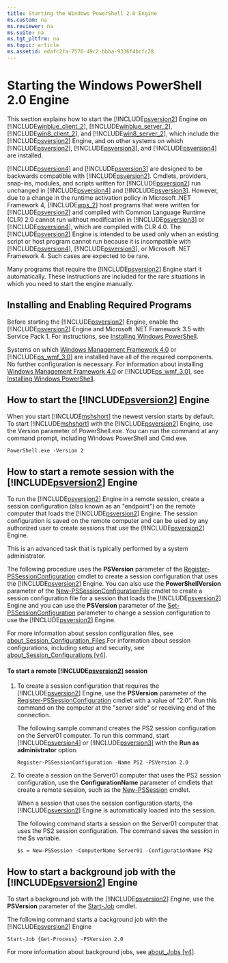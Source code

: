 ```yaml
---
title: Starting the Windows PowerShell 2.0 Engine
ms.custom: na
ms.reviewer: na
ms.suite: na
ms.tgt_pltfrm: na
ms.topic: article
ms.assetid: edafc2fa-7576-49c2-bbba-9336f4bcfc28
---
```

# Starting the Windows PowerShell 2.0 Engine
This section explains how to start the [!INCLUDE[psversion2](../../Topics/Powershell_CmdLineHlp/includes/psversion2_md.md)] Engine on [!INCLUDE[winblue_client_2](../../Topics/Powershell_GetStart/includes/winblue_client_2_md.md)], [!INCLUDE[winblue_server_2](../../Topics/Powershell_GetStart/includes/winblue_server_2_md.md)], [!INCLUDE[win8_client_2](../../Topics/Powershell_GetStart/includes/win8_client_2_md.md)], and [!INCLUDE[win8_server_2](../../Topics/Powershell_GetStart/includes/win8_server_2_md.md)], which include the [!INCLUDE[psversion2](../../Topics/Powershell_CmdLineHlp/includes/psversion2_md.md)] Engine, and on other systems on which [!INCLUDE[psversion2](../../Topics/Powershell_CmdLineHlp/includes/psversion2_md.md)], [!INCLUDE[psversion3](../../Topics/Powershell_CmdLineHlp/includes/psversion3_md.md)], and [!INCLUDE[psversion4](../../Topics/Powershell_GetStart/includes/psversion4_md.md)] are installed.

[!INCLUDE[psversion4](../../Topics/Powershell_GetStart/includes/psversion4_md.md)] and [!INCLUDE[psversion3](../../Topics/Powershell_CmdLineHlp/includes/psversion3_md.md)] are designed to be backwards compatible with [!INCLUDE[psversion2](../../Topics/Powershell_CmdLineHlp/includes/psversion2_md.md)]. Cmdlets, providers, snap\-ins, modules, and scripts written for [!INCLUDE[psversion2](../../Topics/Powershell_CmdLineHlp/includes/psversion2_md.md)] run unchanged in [!INCLUDE[psversion4](../../Topics/Powershell_GetStart/includes/psversion4_md.md)] and [!INCLUDE[psversion3](../../Topics/Powershell_CmdLineHlp/includes/psversion3_md.md)]. However, due to a change in the runtime activation policy in Microsoft .NET Framework 4, [!INCLUDE[wps_2](../../Topics/Powershell_GetStart/includes/wps_2_md.md)] host programs that were written for [!INCLUDE[psversion2](../../Topics/Powershell_CmdLineHlp/includes/psversion2_md.md)] and compiled with Common Language Runtime (CLR) 2.0 cannot run without modification in [!INCLUDE[psversion3](../../Topics/Powershell_CmdLineHlp/includes/psversion3_md.md)] or [!INCLUDE[psversion4](../../Topics/Powershell_GetStart/includes/psversion4_md.md)], which are compiled with CLR 4.0. The [!INCLUDE[psversion2](../../Topics/Powershell_CmdLineHlp/includes/psversion2_md.md)] Engine is intended to be used only when an existing script or host program cannot run because it is incompatible with [!INCLUDE[psversion4](../../Topics/Powershell_GetStart/includes/psversion4_md.md)], [!INCLUDE[psversion3](../../Topics/Powershell_CmdLineHlp/includes/psversion3_md.md)], or Microsoft .NET Framework 4. Such cases are expected to be rare.

Many programs that require the [!INCLUDE[psversion2](../../Topics/Powershell_CmdLineHlp/includes/psversion2_md.md)] Engine start it automatically. These instructions are included for the rare situations in which you need to start the engine manually.

## Installing and Enabling Required Programs
Before starting the [!INCLUDE[psversion2](../../Topics/Powershell_CmdLineHlp/includes/psversion2_md.md)] Engine, enable the [!INCLUDE[psversion2](../../Topics/Powershell_CmdLineHlp/includes/psversion2_md.md)] Engine and Microsoft .NET Framework 3.5 with Service Pack 1. For instructions, see [Installing Windows PowerShell](../../Topics/Powershell_GetStart/Installing-Windows-PowerShell.md).

Systems on which [Windows Management Framework 4.0](http://go.microsoft.com/fwlink/?LinkID=293881) or [!INCLUDE[ps_wmf_3.0](../../Topics/Powershell_GetStart/includes/ps_wmf_3.0_md.md)] are installed have all of the required components. No further configuration is necessary. For information about installing [Windows Management Framework 4.0](http://go.microsoft.com/fwlink/?LinkID=293881) or [!INCLUDE[ps_wmf_3.0](../../Topics/Powershell_GetStart/includes/ps_wmf_3.0_md.md)], see [Installing Windows PowerShell](../../Topics/Powershell_GetStart/Installing-Windows-PowerShell.md).

## How to start the [!INCLUDE[psversion2](../../Topics/Powershell_CmdLineHlp/includes/psversion2_md.md)] Engine
When you start [!INCLUDE[mshshort](../../Topics/Powershell_GetStart/includes/mshshort_md.md)] the newest version starts by default. To start [!INCLUDE[mshshort](../../Topics/Powershell_GetStart/includes/mshshort_md.md)] with the [!INCLUDE[psversion2](../../Topics/Powershell_CmdLineHlp/includes/psversion2_md.md)] Engine, use the Version parameter of PowerShell.exe. You can run the command at any command prompt, including Windows PowerShell and Cmd.exe.

```
PowerShell.exe -Version 2
```

## How to start a remote session with the [!INCLUDE[psversion2](../../Topics/Powershell_CmdLineHlp/includes/psversion2_md.md)] Engine
To run the [!INCLUDE[psversion2](../../Topics/Powershell_CmdLineHlp/includes/psversion2_md.md)] Engine in a remote session, create a session configuration (also known as an "endpoint") on the remote computer that loads the [!INCLUDE[psversion2](../../Topics/Powershell_CmdLineHlp/includes/psversion2_md.md)] Engine. The session configuration is saved on the remote computer and can be used by any authorized user to create  sessions that use the [!INCLUDE[psversion2](../../Topics/Powershell_CmdLineHlp/includes/psversion2_md.md)] Engine.

This is an advanced task that is typically performed by a system administrator.

The following procedure uses the **PSVersion** parameter of the [Register-PSSessionConfiguration](assetId:///e9152ae2-bd6d-4056-9bc7-dc1893aa29ea) cmdlet to create a session configuration that uses the [!INCLUDE[psversion2](../../Topics/Powershell_CmdLineHlp/includes/psversion2_md.md)] Engine. You can also use the **PowerShellVersion** parameter of the [New-PSSessionConfigurationFile](assetId:///5f3e3633-6e90-479c-aea9-ba45a1954866) cmdlet to create a session configuration file for a session that loads the [!INCLUDE[psversion2](../../Topics/Powershell_CmdLineHlp/includes/psversion2_md.md)] Engine and you can use the **PSVersion** parameter of the [Set-PSSessionConfiguration](assetId:///b21fbad3-1759-4260-b206-dcb8431cd6ea) parameter to change a session configuration to use the [!INCLUDE[psversion2](../../Topics/Powershell_CmdLineHlp/includes/psversion2_md.md)] Engine.

For more information about session configuration files, see [about_Session_Configuration_Files](assetId:///c7217447-1ebf-477b-a8ef-4dbe9a1473b8).For information about session configurations, including setup and security, see [about_Session_Configurations [v4]](assetId:///a2fbe12a-350c-4d04-be50-24102824e3ab).

#### To start a remote [!INCLUDE[psversion2](../../Topics/Powershell_CmdLineHlp/includes/psversion2_md.md)] session

1.  To create a session configuration that requires the [!INCLUDE[psversion2](../../Topics/Powershell_CmdLineHlp/includes/psversion2_md.md)] Engine, use the **PSVersion** parameter of the [Register-PSSessionConfiguration](assetId:///e9152ae2-bd6d-4056-9bc7-dc1893aa29ea) cmdlet with a value of "2.0". Run this command on the computer at the "server side" or receiving end of the connection.

    The following sample command creates the PS2 session configuration on the Server01 computer. To run this command, start [!INCLUDE[psversion4](../../Topics/Powershell_GetStart/includes/psversion4_md.md)] or [!INCLUDE[psversion3](../../Topics/Powershell_CmdLineHlp/includes/psversion3_md.md)] with the **Run as administrator** option.

    ```
    Register-PSSessionConfiguration -Name PS2 -PSVersion 2.0
    ```

2.  To create a session on the Server01 computer that uses the PS2 session configuration, use the **ConfigurationName** parameter of cmdlets that create a remote session, such as the [New-PSSession](assetId:///76f6628c-054c-4eda-ba7a-a6f28daaa26f) cmdlet.

    When a session that uses the session configuration starts, the [!INCLUDE[psversion2](../../Topics/Powershell_CmdLineHlp/includes/psversion2_md.md)] Engine is automatically loaded into the session.

    The following command starts a session on the Server01 computer that uses the PS2 session configuration. The command saves the session in the $s variable.

    ```
    $s = New-PSSession -ComputerName Server01 -ConfigurationName PS2
    ```

## How to start a background job with the [!INCLUDE[psversion2](../../Topics/Powershell_CmdLineHlp/includes/psversion2_md.md)] Engine
To start a background job with the [!INCLUDE[psversion2](../../Topics/Powershell_CmdLineHlp/includes/psversion2_md.md)] Engine, use the **PSVersion** parameter of the [Start-Job](assetId:///2bc04935-0deb-4ec0-b856-d7290cca6442) cmdlet.

The following command starts a background job with the [!INCLUDE[psversion2](../../Topics/Powershell_CmdLineHlp/includes/psversion2_md.md)] Engine

```
Start-Job {Get-Process} -PSVersion 2.0
```

For more information about background jobs, see [about_Jobs [v4]](assetId:///7362512a-8a4e-4575-b2ea-a740e5c4f002).

